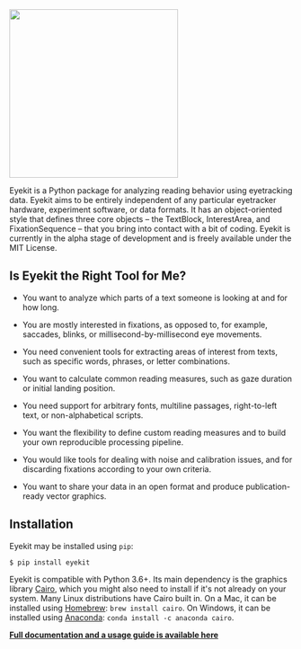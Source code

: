 <img src='https://jwcarr.github.io/eyekit/images/logo.png' width='300'>

Eyekit is a Python package for analyzing reading behavior using eyetracking data. Eyekit aims to be entirely independent of any particular eyetracker hardware, experiment software, or data formats. It has an object-oriented style that defines three core objects – the TextBlock, InterestArea, and FixationSequence – that you bring into contact with a bit of coding. Eyekit is currently in the alpha stage of development and is freely available under the MIT License.


Is Eyekit the Right Tool for Me?
--------------------------------

- You want to analyze which parts of a text someone is looking at and for how long.

- You are mostly interested in fixations, as opposed to, for example, saccades, blinks, or millisecond-by-millisecond eye movements.

- You need convenient tools for extracting areas of interest from texts, such as specific words, phrases, or letter combinations.

- You want to calculate common reading measures, such as gaze duration or initial landing position.

- You need support for arbitrary fonts, multiline passages, right-to-left text, or non-alphabetical scripts.

- You want the flexibility to define custom reading measures and to build your own reproducible processing pipeline.

- You would like tools for dealing with noise and calibration issues, and for discarding fixations according to your own criteria.

- You want to share your data in an open format and produce publication-ready vector graphics.


Installation
------------

Eyekit may be installed using `pip`:

```shell
$ pip install eyekit
```

Eyekit is compatible with Python 3.6+. Its main dependency is the graphics library [Cairo](https://cairographics.org), which you might also need to install if it's not already on your system. Many Linux distributions have Cairo built in. On a Mac, it can be installed using [Homebrew](https://brew.sh): `brew install cairo`. On Windows, it can be installed using [Anaconda](https://anaconda.org/anaconda/cairo): `conda install -c anaconda cairo`.


**[Full documentation and a usage guide is available here](https://jwcarr.github.io/eyekit/)**
